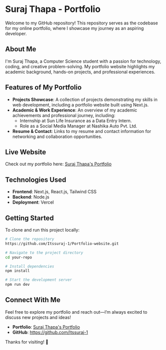 # Suraj Thapa - Portfolio               
        
Welcome to my GitHub repository! This repository serves as the codebase for my online portfolio, where I showcase my journey as an aspiring developer.    
    
## About Me  
I'm Suraj Thapa, a Computer Science student with a passion for technology, coding, and creative problem-solving. My portfolio website highlights my academic background, hands-on projects, and professional experiences.    
 
## Features of My Portfolio   
- **Projects Showcase**: A collection of projects demonstrating my skills in web development, including a portfolio website built using Next.js.     
- **Academic & Work Experience**: An overview of my academic achievements and professional journey, including:
  - Internship at Sun Life Insurance as a Data Entry Intern. 
  - Role as a Social Media Manager at Nashika Auto Pvt. Ltd.
- **Resume & Contact**: Links to my resume and contact information for networking and collaboration opportunities.

## Live Website
Check out my portfolio here: [Suraj Thapa's Portfolio](https://v0-suraj-portfolio-website.vercel.app/) 
## Technologies Used
- **Frontend**: Next.js, React.js, Tailwind CSS
- **Backend**: Node.js 
- **Deployment**: Vercel

## Getting Started
To clone and run this project locally:  
```sh
# Clone the repository
https://github.com/Itssuraj-1/Portfolio-website.git

# Navigate to the project directory
cd your-repo

# Install dependencies
npm install

# Start the development server
npm run dev
```

## Connect With Me
Feel free to explore my portfolio and reach out—I’m always excited to discuss new projects and ideas!

- **Portfolio**: [Suraj Thapa's Portfolio](https://v0-suraj-portfolio-website.vercel.app/)
- **GitHub**: https://github.com/Itssuraj-1


Thanks for visiting! 🚀

